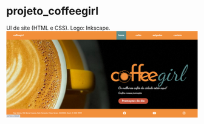 # projeto_coffeegirl
UI de site (HTML e CSS). Logo: Inkscape.
![](https://github.com/Pedrocfms/projeto_coffeegirl/blob/master/img/site.jpg)
